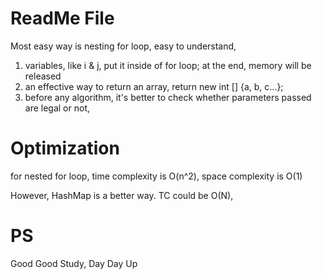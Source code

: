 # ReadMe File

Most easy way is nesting for loop, easy to understand,

1. variables, like i & j, put it inside of for loop; at the end, memory will be released
2. an effective way to return an array, return new int [] {a, b, c...};
3. before any algorithm, it's better to check whether parameters passed are legal or not,


# Optimization

for nested for loop, time complexity is O(n^2), space complexity is O(1)

However, HashMap is a better way. TC could be O(N),

# PS

Good Good Study, Day Day Up
